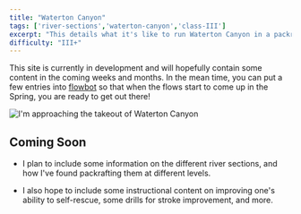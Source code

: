 ```yaml
---
title: "Waterton Canyon"
tags: ['river-sections','waterton-canyon','class-III']
excerpt: "This details what it's like to run Waterton Canyon in a packraft"
difficulty: "III+"
---
```


This site is currently in development and will hopefully contain some content in the coming weeks and months.  In the mean time, you can put a few entries into <a href="/flowbot/">flowbot</a> so that when the flows start to come up in the Spring, you are ready to get out there!

<img src="../../waterton-700.jpg" alt="I'm approaching the takeout of Waterton Canyon" />

## Coming Soon

* I plan to include some information on the different river sections, and how I've found packrafting them at different levels.  

* I also hope to include some instructional content on improving one's ability to self-rescue, some drills for stroke improvement, and more.